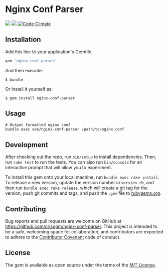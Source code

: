 # Nginx Conf Parser

![](https://img.shields.io/badge/license-MIT-blue.svg)
[![](https://api.travis-ci.org/crispgm/nginx-conf-parser.svg)](https://travis-ci.org/crispgm/nginx-conf-parser)
[![Code Climate](https://codeclimate.com/github/crispgm/nginx-conf-parser/badges/gpa.svg)](https://codeclimate.com/github/crispgm/nginx-conf-parser)

## Installation

Add this line to your application's Gemfile:

```ruby
gem 'nginx-conf-parser'
```

And then execute:

    $ bundle

Or install it yourself as:

    $ gem install nginx-conf-parser

## Usage

```
# Output formatted nginx conf
bundle exec exe/nginx-conf-parser /path/to/nginx.conf
```

## Development

After checking out the repo, run `bin/setup` to install dependencies. Then, run `rake test` to run the tests. You can also run `bin/console` for an interactive prompt that will allow you to experiment.

To install this gem onto your local machine, run `bundle exec rake install`. To release a new version, update the version number in `version.rb`, and then run `bundle exec rake release`, which will create a git tag for the version, push git commits and tags, and push the `.gem` file to [rubygems.org](https://rubygems.org).

## Contributing

Bug reports and pull requests are welcome on GitHub at https://github.com/crispgm/nginx-conf-parser. This project is intended to be a safe, welcoming space for collaboration, and contributors are expected to adhere to the [Contributor Covenant](http://contributor-covenant.org) code of conduct.

## License

The gem is available as open source under the terms of the [MIT License](http://opensource.org/licenses/MIT).
